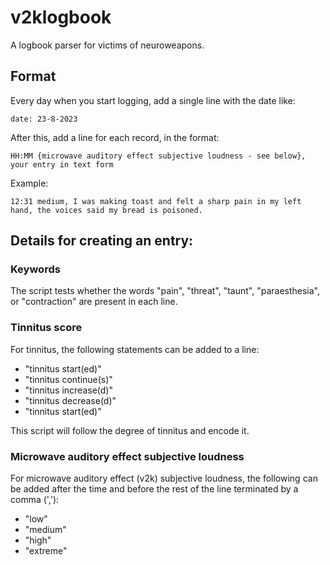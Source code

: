 # v2klogbook

A logbook parser for victims of neuroweapons.

## Format

Every day when you start logging, add a single line with the date like:

`date: 23-8-2023`

After this, add a line for each record, in the format:

`HH:MM {microwave auditory effect subjective loudness - see below}, your entry in text form`

Example:

`12:31 medium, I was making toast and felt a sharp pain in my left hand, the voices said my bread is poisoned.`

## Details for creating an entry:

### Keywords

The script tests whether the words "pain", "threat", "taunt", "paraesthesia",
or "contraction" are present in each line.

### Tinnitus score

For tinnitus, the following statements can be added to a line:
- "tinnitus start(ed)"
- "tinnitus continue(s)"
- "tinnitus increase(d)"
- "tinnitus decrease(d)"
- "tinnitus start(ed)"

This script will follow the degree of tinnitus and encode it.

### Microwave auditory effect subjective loudness

For microwave auditory effect (v2k) subjective loudness, the following
can be added after the time and before the rest of the line terminated by a comma (','):
- "low"
- "medium"
- "high"
- "extreme"


